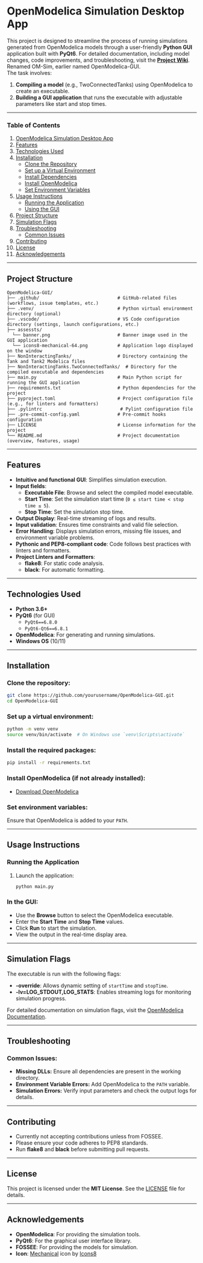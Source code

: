 # **OpenModelica Simulation Desktop App**
This project is designed to streamline the process of running simulations generated from OpenModelica models through a user-friendly **Python GUI** application built with **PyQt6**.
For detailed documentation, including model changes, code improvements, and troubleshooting, visit the [**Project Wiki**](https://github.com/techy4shri/OpenModelica-GUI/wiki).
Renamed OM-Sim, earlier named OpenModelica-GUI.
</br>
The task involves:
1. **Compiling a model** (e.g., TwoConnectedTanks) using OpenModelica to create an executable.
2. **Building a GUI application** that runs the executable with adjustable parameters like start and stop times.

---
### **Table of Contents**
1. [OpenModelica Simulation Desktop App](#openmodelica-simulation-desktop-app)
2. [Features](#features)
3. [Technologies Used](#technologies-used)
4. [Installation](#installation)
   - [Clone the Repository](#clone-the-repository)
   - [Set up a Virtual Environment](#set-up-a-virtual-environment)
   - [Install Dependencies](#install-the-required-packages)
   - [Install OpenModelica](#install-openmodelica-if-not-already-installed)
   - [Set Environment Variables](#set-environment-variables)
5. [Usage Instructions](#usage-instructions)
   - [Running the Application](#running-the-application)
   - [Using the GUI](#in-the-gui)
6. [Project Structure](#project-structure)
7. [Simulation Flags](#simulation-flags)
8. [Troubleshooting](#troubleshooting)
   - [Common Issues](#common-issues)
9. [Contributing](#contributing)
10. [License](#license)
11. [Acknowledgements](#acknowledgements)

---

## **Project Structure**
```
OpenModelica-GUI/
├── .github/                             # GitHub-related files (workflows, issue templates, etc.)
├── .venv/                               # Python virtual environment directory (optional)
├── .vscode/                             # VS Code configuration directory (settings, launch configurations, etc.)
├── assessts/
  └── banner.png                         # Banner image used in the GUI application
  └── icons8-mechanical-64.png           # Application logo displayed on the window
├── NonInteractingTanks/                 # Directory containing the Tank and Tank2 Modelica files
├── NonInteractingTanks.TwoConnectedTanks/  # Directory for the compiled executable and dependencies
├── main.py                              # Main Python script for running the GUI application
├── requirements.txt                     # Python dependencies for the project
├── pyproject.toml                       # Project configuration file (e.g., for linters and formatters)
├── .pylintrc                             # Pylint configuration file
├── .pre-commit-config.yaml              # Pre-commit hooks configuration
├── LICENSE                              # License information for the project
└── README.md                            # Project documentation (overview, features, usage)
```
---

## **Features**

- **Intuitive and functional GUI**: Simplifies simulation execution.
- **Input fields**:
  - **Executable File**: Browse and select the compiled model executable.
  - **Start Time**: Set the simulation start time (`0 ≤ start time < stop time ≤ 5`).
  - **Stop Time**: Set the simulation stop time.
- **Output Display**: Real-time streaming of logs and results.
- **Input validation**: Ensures time constraints and valid file selection.
- **Error Handling**: Displays simulation errors, missing file issues, and environment variable problems.
- **Pythonic and PEP8-compliant code**: Code follows best practices with linters and formatters.
- **Project Linters and Formatters**:
  - **flake8**: For static code analysis.
  - **black**: For automatic formatting.

---

## **Technologies Used**

- **Python 3.6+**
- **PyQt6** (for GUI)
  - `PyQt6==6.8.0`
  - `PyQt6-Qt6==6.8.1`
- **OpenModelica**: For generating and running simulations.
- **Windows OS** (10/11)

---

## **Installation**

   ### **Clone the repository**:
   ```bash
   git clone https://github.com/yourusername/OpenModelica-GUI.git
   cd OpenModelica-GUI
   ```

   ### **Set up a virtual environment**:
   ```bash
   python -m venv venv
   source venv/bin/activate  # On Windows use `venv\Scripts\activate`
   ```

   ### **Install the required packages**:
   ```bash
   pip install -r requirements.txt
   ```

   ### **Install OpenModelica** (if not already installed):
   - [Download OpenModelica](https://openmodelica.org)

   ### **Set environment variables**:
   Ensure that OpenModelica is added to your `PATH`.

---

## **Usage Instructions**

### **Running the Application**

1. Launch the application:
   ```bash
   python main.py
   ```

### **In the GUI**:
   - Use the **Browse** button to select the OpenModelica executable.
   - Enter the **Start Time** and **Stop Time** values.
   - Click **Run** to start the simulation.
   - View the output in the real-time display area.

---

## **Simulation Flags**

The executable is run with the following flags:
- **-override**: Allows dynamic setting of `startTime` and `stopTime`.
- **-lv=LOG_STDOUT,LOG_STATS**: Enables streaming logs for monitoring simulation progress.

For detailed documentation on simulation flags, visit the [OpenModelica Documentation](https://openmodelica.org/doc/OpenModelicaUsersGuide/latest/simulationflags.html).

---

## **Troubleshooting**

### **Common Issues:**
- **Missing DLLs:** Ensure all dependencies are present in the working directory.
- **Environment Variable Errors:** Add OpenModelica to the `PATH` variable.
- **Simulation Errors:** Verify input parameters and check the output logs for details.

---

## **Contributing**

- Currently not accepting contributions unless from FOSSEE.
- Please ensure your code adheres to PEP8 standards. 
- Run **flake8** and **black** before submitting pull requests.

---

## **License**

This project is licensed under the **MIT License**. See the [LICENSE](./LICENSE) file for details.

---

## **Acknowledgements**

- **OpenModelica**: For providing the simulation tools.
- **PyQt6**: For the graphical user interface library.
- **FOSSEE**: For providing the models for simulation.
- **Icon**: <a target="_blank" href="https://icons8.com/icon/43191/services">Mechanical</a> icon by <a target="_blank" href="https://icons8.com">Icons8</a>
